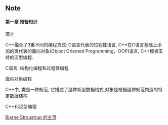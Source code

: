 ## Note

#### 第一章 预备知识

简介

C++融合了3重不同的编程方式: C语言代表的过程性语言, C++在C语言基础上添加的类代表的面向对象(Object Oriented Programming，OOP)语言, C++模板支持的泛型编程.

C语言: 结构化编程和过程性编程

面向对象编程

C++中, 类是一种规范, 它描述了这种新型数据格式,对象是根据这种规范构造的特定数据结构. 

C++和泛型编程

[Bjarne Stroustrup 的主页](http://www.research.att.com/-bs/)

